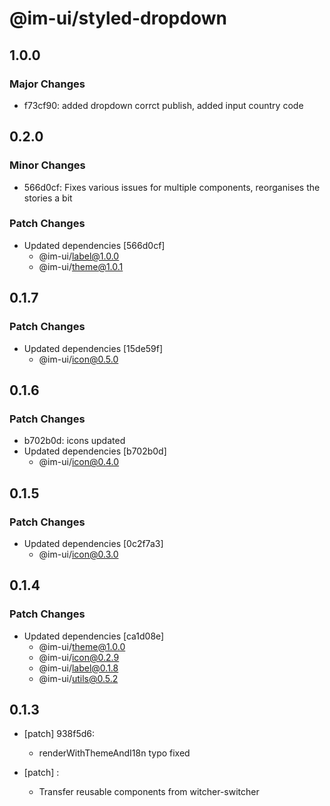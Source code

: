 # @im-ui/styled-dropdown

## 1.0.0

### Major Changes

- f73cf90: added dropdown corrct publish, added input country code

## 0.2.0

### Minor Changes

- 566d0cf: Fixes various issues for multiple components, reorganises the stories a bit

### Patch Changes

- Updated dependencies [566d0cf]
  - @im-ui/label@1.0.0
  - @im-ui/theme@1.0.1

## 0.1.7

### Patch Changes

- Updated dependencies [15de59f]
  - @im-ui/icon@0.5.0

## 0.1.6

### Patch Changes

- b702b0d: icons updated
- Updated dependencies [b702b0d]
  - @im-ui/icon@0.4.0

## 0.1.5

### Patch Changes

- Updated dependencies [0c2f7a3]
  - @im-ui/icon@0.3.0

## 0.1.4

### Patch Changes

- Updated dependencies [ca1d08e]
  - @im-ui/theme@1.0.0
  - @im-ui/icon@0.2.9
  - @im-ui/label@0.1.8
  - @im-ui/utils@0.5.2

## 0.1.3

- [patch] 938f5d6:

  - renderWithThemeAndI18n typo fixed

- [patch] :

  - Transfer reusable components from witcher-switcher

